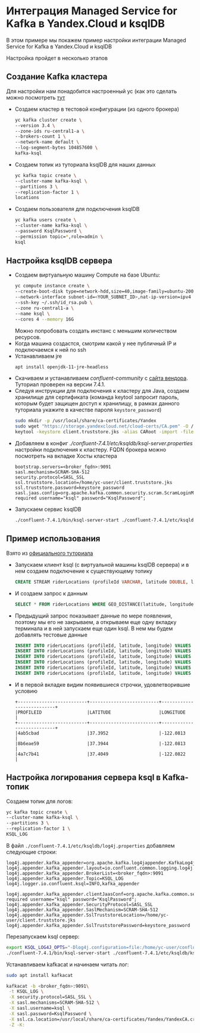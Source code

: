 # Интеграция Managed Service for Kafka в Yandex.Cloud и ksqlDB

В этом примере мы покажем пример настройки интеграции Managed Service for Kafka в Yandex.Cloud и ksqlDB

Настройка пройдет в несколько этапов

## Создание Kafka кластера

Для настройки нам понадобится настроенный yc (как это сделать можно посмотреть [тут](https://cloud.yandex.ru/docs/cli/quickstart)
* Создаем кластер в тестовой конфигурации (из одного брокера)
  ```bash
  yc kafka cluster create \
  --version 3.4 \
  --zone-ids ru-central1-a \
  --brokers-count 1 \
  --network-name default \
  --log-segment-bytes 104857600 \
  kafka-ksql
  ```
- Создаем топик из туториала ksqlDB для наших данных
  ```bash
  yc kafka topic create \
  --cluster-name kafka-ksql \
  --partitions 3 \
  --replication-factor 1 \
  locations
  ```
- Создаем пользователя для подключения ksqlDB
  ```bash
  yc kafka users create \
  --cluster-name kafka-ksql \
  --password KsqlPassword \
  --permission topic=*,role=admin \
  ksql
  ```

## Настройка ksqlDB сервера

- Создаем виртуальную машину Compute на базе Ubuntu:
  ```bash
  yc compute instance create \ 
  --create-boot-disk type=network-hdd,size=40,image-family=ubuntu-2004-lts,image-folder-id=standard-images \
  --network-interface subnet-id=<YOUR_SUBNET_ID>,nat-ip-version=ipv4 \
  --ssh-key ~/.ssh/id_rsa.pub \
  --zone ru-central1-a \
  --name ksql \
  --cores 4 --memory 16G
  ```
  Можно попробовать создать инстанс с меньшим количеством ресурсов.
- Когда машина создастся, смотрим какой у нее публичный IP и подключаемся к ней по ssh
- Устанавливаем jre
  ```bash
  apt install openjdk-11-jre-headless
  ```
- Скачиваем и устанавливаем _confluent-community_ с [сайта вендора](https://www.confluent.io/previous-versions/). Туториал проверен на версии 7.4.1.
- Следуя инструкции для подключения к кластеру для Java, создаем хранилище для сертификата (команда keytool запросит пароль, которым будет защищен доступ к хранилищу, в рамках данного туториала укажите в качестве пароля `keystore_password`)
  ```bash
  sudo mkdir -p /usr/local/share/ca-certificates/Yandex
  sudo wget "https://storage.yandexcloud.net/cloud-certs/CA.pem" -O /usr/local/share/ca-certificates/Yandex/YandexCA.crt
  keytool -keystore client.truststore.jks -alias CARoot -import -file /usr/local/share/ca-certificates/Yandex/YandexCA.crt
  ```
- Добавляем в конфиг _./confluent-7.4.1/etc/ksqldb/ksql-server.properties_ настройки подключения к кластеру.  FQDN брокера можно посмотреть на вкладке Хосты кластера
  ```
  bootstrap.servers=<broker_fqdn>:9091
  sasl.mechanism=SCRAM-SHA-512
  security.protocol=SASL_SSL
  ssl.truststore.location=/home/yc-user/client.truststore.jks
  ssl.truststore.password=keystore_password
  sasl.jaas.config=org.apache.kafka.common.security.scram.ScramLoginModule required username="ksql" password="KsqlPassword";
  ```
- Запускаем сервис ksqlDB
  ```bash
  ./confluent-7.4.1/bin/ksql-server-start ./confluent-7.4.1/etc/ksqldb/ksql-server.properties
  ```

## Пример использования

Взято из [официального туториала](https://ksqldb.io/quickstart.html)
- Запускаем клиент ksql (с виртуальной машины ksqlDB сервера) и в нем создаем подключение к существующему топику
  ```sql
  CREATE STREAM riderLocations (profileId VARCHAR, latitude DOUBLE, longitude DOUBLE) WITH (kafka_topic='locations', value_format='json', partitions=3);
  ```
- И создаем запрос к данным
  ```sql
  SELECT * FROM riderLocations WHERE GEO_DISTANCE(latitude, longitude, 37.4133, -122.1162) <= 5 EMIT CHANGES;
  ```
- Предыдущий запрос показывает данные по мере появления, поэтому мы его не закрываем, а открываем еще одну вкладку терминала и в ней запускаем еще один ksql. В нем мы будем добавлять тестовые данные
  ```sql
  INSERT INTO riderLocations (profileId, latitude, longitude) VALUES ('c2309eec', 37.7877, -122.4205);
  INSERT INTO riderLocations (profileId, latitude, longitude) VALUES ('18f4ea86', 37.3903, -122.0643);
  INSERT INTO riderLocations (profileId, latitude, longitude) VALUES ('4ab5cbad', 37.3952, -122.0813);
  INSERT INTO riderLocations (profileId, latitude, longitude) VALUES ('8b6eae59', 37.3944, -122.0813);
  INSERT INTO riderLocations (profileId, latitude, longitude) VALUES ('4a7c7b41', 37.4049, -122.0822);
  INSERT INTO riderLocations (profileId, latitude, longitude) VALUES ('4ddad000', 37.7857, -122.4011);
  ```
- И в первой вкладке видим появившиеся строчки, удовлетворившие условию
  ```
  +--------------------------+--------------------------+---------------------------+
  |PROFILEID                 |LATITUDE                  |LONGITUDE                  |
  +--------------------------+--------------------------+---------------------------+
  |4ab5cbad                  |37.3952                   |-122.0813                  |
  |8b6eae59                  |37.3944                   |-122.0813                  |
  |4a7c7b41                  |37.4049                   |-122.0822                  |
  ```

## Настройка логирования сервера ksql в Kafka-топик

Создаем топик для логов:
```bash
yc kafka topic create \
--cluster-name kafka-ksql \
--partitions 3 \
--replication-factor 1 \
KSQL_LOG
```

В файл `./confluent-7.4.1/etc/ksqldb/log4j.properties` добавляем следующие строки:
```
log4j.appender.kafka_appender=org.apache.kafka.log4jappender.KafkaLog4jAppender
log4j.appender.kafka_appender.layout=io.confluent.common.logging.log4j.StructuredJsonLayout
log4j.appender.kafka_appender.BrokerList=<broker_fqdn>:9091
log4j.appender.kafka_appender.Topic=KSQL_LOG
log4j.logger.io.confluent.ksql=INFO,kafka_appender

log4j.appender.kafka_appender.clientJaasConf=org.apache.kafka.common.security.scram.ScramLoginModule required username="ksql" password="KsqlPassword";
log4j.appender.kafka_appender.SecurityProtocol=SASL_SSL
log4j.appender.kafka_appender.SaslMechanism=SCRAM-SHA-512
log4j.appender.kafka_appender.SslTruststoreLocation=/home/yc-user/client.truststore.jks
log4j.appender.kafka_appender.SslTruststorePassword=keystore_password
```

Перезапускаем ksql сервер:
```bash
export KSQL_LOG4J_OPTS="-Dlog4j.configuration=file:/home/yc-user/confluent-7.4.1/etc/ksqldb/log4j.properties"
./confluent-7.4.1/bin/ksql-server-start ./confluent-7.4.1/etc/ksqldb/ksql-server.properties
```

Устанавливаем kafkacat и начинаем читать лог:
```bash
sudo apt install kafkacat

kafkacat -b <broker_fqdn>:9091\
 -t KSQL_LOG \
 -X security.protocol=SASL_SSL \
 -X sasl.mechanisms=SCRAM-SHA-512 \
 -X sasl.username=ksql \
 -X sasl.password=KsqlPassword \
 -X ssl.ca.location=/usr/local/share/ca-certificates/Yandex/YandexCA.crt \
 -Z -K:
```
